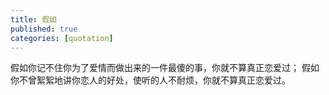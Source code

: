 ```yaml
---
title: 假如
published: true
categories: [quotation]
---
```


假如你记不住你为了爱情而做出来的一件最傻的事，你就不算真正恋爱过；
假如你不曾絮絮地讲你恋人的好处，使听的人不耐烦，你就不算真正恋爱过。